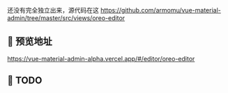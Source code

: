 还没有完全独立出来，源代码在这 https://github.com/armomu/vue-material-admin/tree/master/src/views/oreo-editor

## 🍭 预览地址

https://vue-material-admin-alpha.vercel.app/#/editor/oreo-editor

## 👊 TODO

